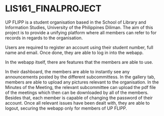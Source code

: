 # LIS161_FINALPROJECT

UP FLIPP is a student organisation based in the School of Library and Information Studies, University of the Philippines Diliman. The aim of this project is to provide a unifying platform where all members can refer to for records in regards to the organisation.

Users are required to register an account using their student number, full name and email. Once done, they are able to log in into the webapp. 

In the webapp itself, there are features that the members are able to use. 

In their dashboard, the members are able to instantly see any announcements posted by the different subcommittess. In the gallery tab, members are able to upload any pictures relevant to the organisation. In the Minutes of the Meeting, the relevant subcommittee can upload the pdf file of the meetings which then can be downloaded by all of the members. Besides that, each member is capable of changing the password of their account. Once all relevant issues have been dealt with, they are able to logout, securing the webapp only for members of UP FLIPP.
